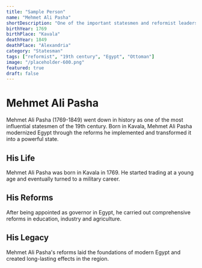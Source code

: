 ```yaml
---
title: "Sample Person"
name: "Mehmet Ali Pasha"
shortDescription: "One of the important statesmen and reformist leaders of the 19th century"
birthYear: 1769
birthPlace: "Kavala"
deathYear: 1849
deathPlace: "Alexandria"
category: "Statesman"
tags: ["reformist", "19th century", "Egypt", "Ottoman"]
image: "/placeholder-600.png"
featured: true
draft: false
---
```


# Mehmet Ali Pasha

Mehmet Ali Pasha (1769-1849) went down in history as one of the most influential statesmen of the 19th century. Born in Kavala, Mehmet Ali Pasha modernized Egypt through the reforms he implemented and transformed it into a powerful state.

## His Life

Mehmet Ali Pasha was born in Kavala in 1769. He started trading at a young age and eventually turned to a military career.

## His Reforms

After being appointed as governor in Egypt, he carried out comprehensive reforms in education, industry and agriculture.

## His Legacy

Mehmet Ali Pasha's reforms laid the foundations of modern Egypt and created long-lasting effects in the region.
